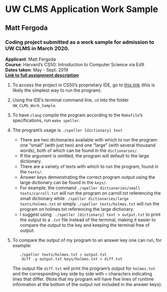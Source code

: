 
# UW CLMS Application Work Sample
## Matt Fergoda
### Coding project submitted as a work sample for admission to UW CLMS in March 2020.


**Applicant**: Matt Fergoda  
**Course**: Harvard’s CS50: Introduction to Computer Science via EdX  
**Dates taken**: May - Sept. 2019  
[**Link to full assignment description**](https://docs.cs50.net/2019/x/psets/4/speller/hashtable/speller.html)  

1. To access the project in CS50’s proprietary IDE, go to [this link](https://ide.cs50.io/mattfergoda/ide) (this is likely the simplest way to run the program).

2. Using the IDE’s terminal command line, `cd` into the folder `UW_CLMS_Work_Sample`.

3. To have `clang` compile the program according to the `Makefile`’s specifications, run `make speller`.

4. The program’s usage is `./speller [dictionary] text`
    * There are two dictionaries available with which to run the program: one “small” (with just two) and one “large” (with several thousand words), both of which can be found in the `dictionaries/`.
    * If the argument is omitted, the program will default to the large dictionary.
    * There are a variety of texts with which to run the program, found in the `texts/`.
    * Answer keys demonstrating the correct program output using the large dictionary can be found in the `keys/`.
    * For example, the command
        ```./speller dictionaries/small texts/carroll.txt```
    will run the program on carroll.txt referencing the small dictionary while
        ```./speller dictionaries/large texts/holmes.txt```
    or simply
        ```./speller texts/holmes.txt```
    will run the program on holmes.txt referencing the large dictionary.
    * I suggest using
   ``` ./speller [dictionary] text > output.txt```
    to print the output to a `.txt` file instead of the terminal, making it easier to compare the output to the key and keeping the terminal free of output.

5. To compare the output of my program to an answer key one can run, for example:
   ```
      ./speller texts/holmes.txt > output.txt
       diff -y output.txt keys/holmes.txt > diff.txt
    ```
    The output file `diff.txt` will print the program’s output for `holmes.txt` and the corresponding key side by side with `<` characters indicating lines that differ. (Note that my program will have five lines of runtime information at the bottom of the output not included in the answer keys).
